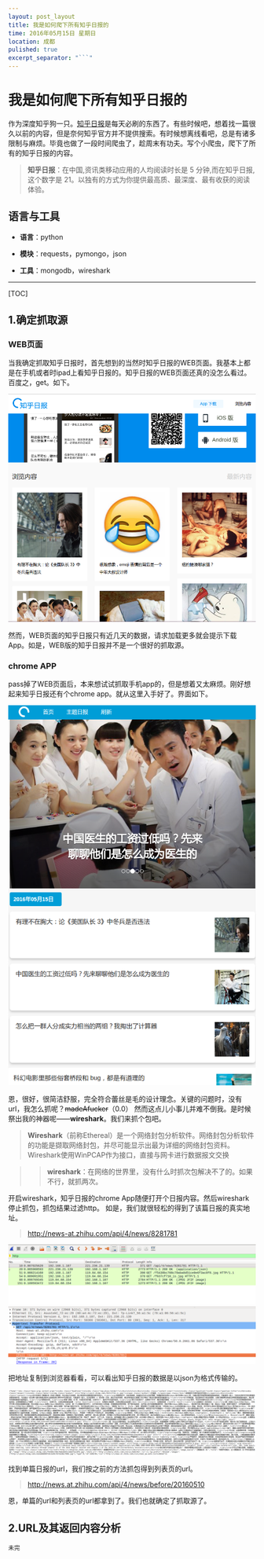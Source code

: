 ```yaml
---
layout: post_layout
title: 我是如何爬下所有知乎日报的
time: 2016年05月15日 星期日
location: 成都
pulished: true
excerpt_separator: "```"
---
```


# 我是如何爬下所有知乎日报的

作为深度知乎狗一只。[知乎日报](daily.zhihu.com)是每天必刷的东西了。有些时候吧，想着找一篇很久以前的内容，但是奈何知乎官方并不提供搜索。有时候想离线看吧，总是有诸多限制与麻烦。毕竟也做了一段时间爬虫了，趁周末有功夫。写个小爬虫，爬下了所有的知乎日报的内容。

>**知乎日报**：在中国,资讯类移动应用的人均阅读时长是 5 分钟,而在知乎日报,这个数字是 21。以独有的方式为你提供最高质、最深度、最有收获的阅读体验。

## 语言与工具

- **语言**：python

- **模块**：requests，pymongo，json

- **工具**：mongodb，wireshark

------

[TOC]

## 1.确定抓取源

###  WEB页面

当我确定抓取知乎日报时，首先想到的当然时知乎日报的WEB页面。我基本上都是在手机或者时ipad上看知乎日报的。知乎日报的WEB页面还真的没怎么看过。百度之，get。如下。

![Alt text](/assets/img/zhihuribao-1.png)

然而，WEB页面的知乎日报只有近几天的数据，请求加载更多就会提示下载App。如是，WEB版的知乎日报并不是一个很好的抓取源。

### chrome APP

pass掉了WEB页面后，本来想试试抓取手机app的，但是想着又太麻烦。刚好想起来知乎日报还有个chrome app。就从这里入手好了。界面如下。

![Alt text](/assets/img/zhihuribao-2.png)

恩，很好，很简洁舒服，完全符合蕾丝是毛的设计理念。关键的问题时，没有url，我怎么抓呢？~~madeAfucker~~（0.0）
然而这点儿小事儿并难不倒我。是时候祭出我的神器呢——**wireshark**。我们来抓个包吧。

>**Wireshark**（前称Ethereal）是一个网络封包分析软件。网络封包分析软件的功能是撷取网络封包，并尽可能显示出最为详细的网络封包资料。Wireshark使用WinPCAP作为接口，直接与网卡进行数据报文交换

>>**wireshark**：在网络的世界里，没有什么时抓次包解决不了的。如果不行，就抓两次。

开启wireshark，知乎日报的chrome App随便打开个日报内容。然后wireshark停止抓包，抓包结果过滤http。
如是，我们就很轻松的得到了该篇日报的真实地址。

>http://news-at.zhihu.com/api/4/news/8281781

![Alt text](/assets/img/zhihuribao-3.png)

把地址复制到浏览器看看，可以看出知乎日报的数据是以json为格式传输的。

![Alt text](/assets/img/zhihuribao-4.png)

找到单篇日报的url，我们按之前的方法抓包得到列表页的url。

>http://news.at.zhihu.com/api/4/news/before/20160510

恩，单篇的url和列表页的url都拿到了。我们也就确定了抓取源了。


## 2.URL及其返回内容分析






    未完


